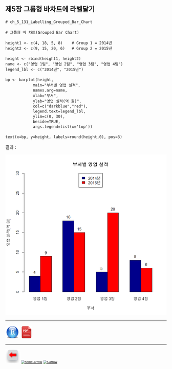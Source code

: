 ## 제5장 그룹형 바차트에 라벨달기

```{r}
# ch_5_131_Labelling_Grouped_Bar_Chart

# 그룹형 바 차트(Grouped Bar Chart)

height1 <- c(4, 18, 5, 8)    # Group 1 = 2014년
height2 <- c(9, 15, 20, 6)   # Group 2 = 2015년

height <- rbind(height1, height2)
name <- c("영업 1팀", "영업 2팀", "영업 3팀", "영업 4팀")
legend_lbl <- c("2014년", "2015년")

bp <- barplot(height, 
			main="부서별 영업 실적",
			names.arg=name,
			xlab="부서", 
			ylab="영업 실적(억 원)",
			col=c("darkblue","red"),
			legend.text=legend_lbl,
			ylim=c(0, 30),
			beside=TRUE,
			args.legend=list(x='top'))

text(x=bp, y=height, labels=round(height,0), pos=3)
```

결과  : 

![img](images/COMF_180326133349acda0c41.bmp)



------

 [<img src="images/R.png" alt="R" style="zoom:80%;" />](source/ch_5_131_Labelling_Grouped_Bar_Chart.R) [<img src="images/pdf_image.png" alt="pdf_image" style="zoom:80%;" />](pdf/ch_5_131_Labelling_Grouped_Bar_Chart.pdf)

------

[<img src="images/l-arrow.png" alt="l-arrow" style="zoom:67%;" />](ch_5__130_Labelling_Stacked_Bar_Chart.html)    [<img src="C:/Users/Dae%20Ho%20Kim/Pictures/home-arrow.png" alt="home-arrow" style="zoom:67%;" />](index.html)    [<img src="C:/Users/Dae%20Ho%20Kim/Pictures/r-arrow.png" alt="r-arrow" style="zoom:67%;" />](ch_5_139_Labelling_Histogram_01.html)

